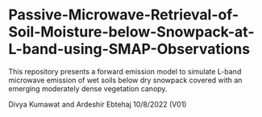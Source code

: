 # Passive-Microwave-Retrieval-of-Soil-Moisture-below-Snowpack-at-L-band-using-SMAP-Observations
This repository presents a forward emission model to simulate L-band microwave emission of wet soils below dry snowpack covered with an emerging moderately dense vegetation canopy.

Divya Kumawat and Ardeshir Ebtehaj 10/8/2022 (V01)
